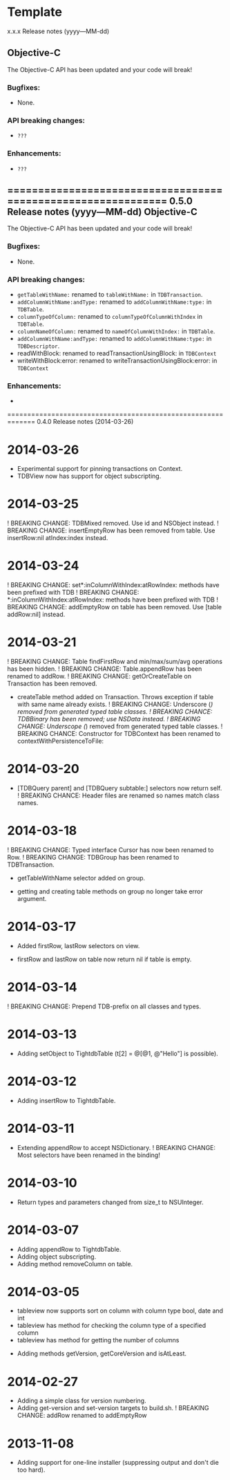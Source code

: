 Template
=============================================================
x.x.x Release notes (yyyy—MM-dd)

Objective-C
-----------
The Objective-C API has been updated and your code will break!

### Bugfixes:

* None.

### API breaking changes:

* `???`

### Enhancements:

* `???`

=============================================================
0.5.0 Release notes (yyyy—MM-dd)
Objective-C
-----------
The Objective-C API has been updated and your code will break!

### Bugfixes:

* None.

### API breaking changes:

* `getTableWithName:` renamed to `tableWithName:` in `TDBTransaction`.
* `addColumnWithName:andType:` renamed to `addColumnWithName:type:` in `TDBTable`.
* `columnTypeOfColumn:` renamed to `columnTypeOfColumnWithIndex` in `TDBTable`.
* `columnNameOfColumn:` renamed to `nameOfColumnWithIndex:` in `TDBTable`.
* `addColumnWithName:andType:` renamed to `addColumnWithName:type:` in `TDBDescriptor`.
* readWithBlock: renamed to readTransactionUsingBlock: in `TDBContext`
* writeWithBlock:error: renamed to writeTransactionUsingBlock:error: in `TDBContext`


### Enhancements:

* 


=============================================================
0.4.0 Release notes (2014-03-26)

2014-03-26
==========
+ Experimental support for pinning transactions on Context.
+ TDBView now has support for object subscripting.

2014-03-25
==========
! BREAKING CHANGE: TDBMixed removed. Use id and NSObject instead.
! BREAKING CHANGE: insertEmptyRow has been removed from table. Use insertRow:nil atIndex:index instead.

2014-03-24
==========
! BREAKING CHANGE: set*:inColumnWithIndex:atRowIndex: methods have been prefixed with TDB
! BREAKING CHANGE: *:inColumnWithIndex:atRowIndex: methods have been prefixed with TDB
! BREAKING CHANGE: addEmptyRow on table has been removed. Use [table addRow:nil] instead.

2014-03-21
==========
! BREAKING CHANGE: Table findFirstRow and min/max/sum/avg operations has been hidden.
! BREAKING CHANGE: Table.appendRow has been renamed to addRow.
! BREAKING CHANGE: getOrCreateTable on Transaction has been removed.
+ createTable method added on Transaction. Throws exception if table with same name already exists.
! BREAKING CHANGE: Underscore (_) removed from generated typed table classes.
! BREAKING CHANCE: TDBBinary has been removed; use NSData instead.
! BREAKING CHANGE: Underscope (_) removed from generated typed table classes.
! BREAKING CHANCE: Constructor for TDBContext has been renamed to contextWithPersistenceToFile:

2014-03-20
==========
* [TDBQuery parent] and [TDBQuery subtable:] selectors now return self.
! BREAKING CHANCE: Header files are renamed so names match class names.

2014-03-18
==========
! BREAKING CHANGE: Typed interface Cursor has now been renamed to Row.
! BREAKING CHANGE: TDBGroup has been renamed to TDBTransaction.
+ getTableWithName selector added on group.
* getting and creating table methods on group no longer take error argument.

2014-03-17
==========
+ Added firstRow, lastRow selectors on view.
* firstRow and lastRow on table now return nil if table is empty.

2014-03-14
==========
! BREAKING CHANGE: Prepend TDB-prefix on all classes and types.

2014-03-13
==========
+ Adding setObject to TightdbTable (t[2] = @[@1, @"Hello"] is possible).

2014-03-12
==========
+ Adding insertRow to TightdbTable.

2014-03-11
==========
* Extending appendRow to accept NSDictionary.
! BREAKING CHANGE: Most selectors have been renamed in the binding!

2014-03-10
==========
* Return types and parameters changed from size_t to NSUInteger.

2014-03-07
==========
* Adding appendRow to TightdbTable.
* Adding object subscripting.
* Adding method removeColumn on table.

2014-03-05
==========
+ tableview now supports sort on column with column type bool, date and int
+ tableview has method for checking the column type of a specified column
+ tableview has method for getting the number of columns
* Adding methods getVersion, getCoreVersion and isAtLeast.

2014-02-27
==========
* Adding a simple class for version numbering.
* Adding get-version and set-version targets to build.sh.
! BREAKING CHANGE: addRow renamed to addEmptyRow

2013-11-08
==========
* Adding support for one-line installer (suppressing output and don't die too hard).
